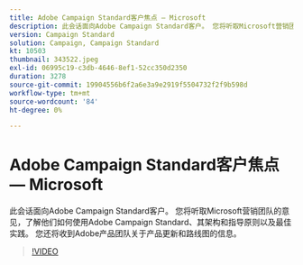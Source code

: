 ```yaml
---
title: Adobe Campaign Standard客户焦点 — Microsoft
description: 此会话面向Adobe Campaign Standard客户。 您将听取Microsoft营销团队的意见，了解他们如何使用Adobe Campaign Standard。
version: Campaign Standard
solution: Campaign, Campaign Standard
kt: 10503
thumbnail: 343522.jpeg
exl-id: 06995c19-c3db-4646-8ef1-52cc350d2350
duration: 3278
source-git-commit: 19904556b6f2a6e3a9e2919f5504732f2f9b598d
workflow-type: tm+mt
source-wordcount: '84'
ht-degree: 0%

---
```


# Adobe Campaign Standard客户焦点 — Microsoft

此会话面向Adobe Campaign Standard客户。 您将听取Microsoft营销团队的意见，了解他们如何使用Adobe Campaign Standard、其架构和指导原则以及最佳实践。 您还将收到Adobe产品团队关于产品更新和路线图的信息。

>[!VIDEO](https://video.tv.adobe.com/v/343522/?quality=12&learn=on)
